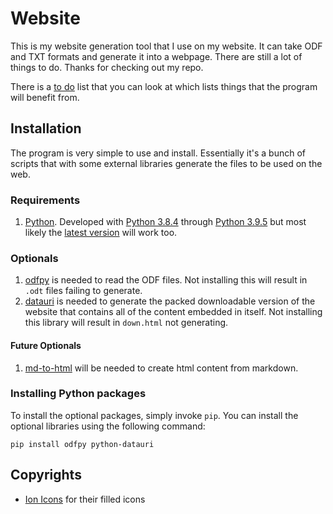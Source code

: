 # Website
This is my website generation tool that I use on my website. It can take ODF and TXT formats and generate it into a webpage. There are still a lot of things to do. Thanks for checking out my repo.

There is a [to do](TODO.md) list that you can look at which lists things that the program will benefit from.

## Installation
The program is very simple to use and install. Essentially it's a bunch of scripts that with some external libraries generate the files to be used on the web. 

### Requirements
1. [Python](https://www.python.org/). Developed with [Python 3.8.4](https://www.python.org/downloads/release/python-384/) through [Python 3.9.5](https://www.python.org/downloads/release/python-395/) but most likely the [latest version](https://www.python.org/downloads/) will work too.

### Optionals
1. [odfpy](https://pypi.org/project/odfpy/) is needed to read the ODF files. Not installing this will result in `.odt` files failing to generate.
2. [datauri](https://pypi.org/project/python-datauri/) is needed to generate the packed downloadable version of the website that contains all of the content embedded in itself. Not installing this library will result in `down.html` not generating. 

#### Future Optionals
1. [md-to-html](https://pypi.org/project/md-to-html/) will be needed to create html content from markdown. 

### Installing Python packages
To install the optional packages, simply invoke `pip`. You can install the optional libraries using the following command:

`pip install odfpy python-datauri`

## Copyrights
 - [Ion Icons](https://github.com/ionic-team/ionicons) for their filled icons
